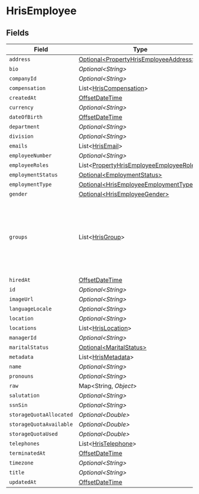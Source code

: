 # HrisEmployee


## Fields

| Field                                                                                                                                           | Type                                                                                                                                            | Required                                                                                                                                        | Description                                                                                                                                     |
| ----------------------------------------------------------------------------------------------------------------------------------------------- | ----------------------------------------------------------------------------------------------------------------------------------------------- | ----------------------------------------------------------------------------------------------------------------------------------------------- | ----------------------------------------------------------------------------------------------------------------------------------------------- |
| `address`                                                                                                                                       | [Optional\<PropertyHrisEmployeeAddress>](../../models/shared/PropertyHrisEmployeeAddress.md)                                                    | :heavy_minus_sign:                                                                                                                              | N/A                                                                                                                                             |
| `bio`                                                                                                                                           | *Optional\<String>*                                                                                                                             | :heavy_minus_sign:                                                                                                                              | N/A                                                                                                                                             |
| `companyId`                                                                                                                                     | *Optional\<String>*                                                                                                                             | :heavy_minus_sign:                                                                                                                              | N/A                                                                                                                                             |
| `compensation`                                                                                                                                  | List\<[HrisCompensation](../../models/shared/HrisCompensation.md)>                                                                              | :heavy_minus_sign:                                                                                                                              | N/A                                                                                                                                             |
| `createdAt`                                                                                                                                     | [OffsetDateTime](https://docs.oracle.com/javase/8/docs/api/java/time/OffsetDateTime.html)                                                       | :heavy_minus_sign:                                                                                                                              | N/A                                                                                                                                             |
| `currency`                                                                                                                                      | *Optional\<String>*                                                                                                                             | :heavy_minus_sign:                                                                                                                              | N/A                                                                                                                                             |
| `dateOfBirth`                                                                                                                                   | [OffsetDateTime](https://docs.oracle.com/javase/8/docs/api/java/time/OffsetDateTime.html)                                                       | :heavy_minus_sign:                                                                                                                              | N/A                                                                                                                                             |
| `department`                                                                                                                                    | *Optional\<String>*                                                                                                                             | :heavy_minus_sign:                                                                                                                              | N/A                                                                                                                                             |
| `division`                                                                                                                                      | *Optional\<String>*                                                                                                                             | :heavy_minus_sign:                                                                                                                              | N/A                                                                                                                                             |
| `emails`                                                                                                                                        | List\<[HrisEmail](../../models/shared/HrisEmail.md)>                                                                                            | :heavy_minus_sign:                                                                                                                              | N/A                                                                                                                                             |
| `employeeNumber`                                                                                                                                | *Optional\<String>*                                                                                                                             | :heavy_minus_sign:                                                                                                                              | N/A                                                                                                                                             |
| `employeeRoles`                                                                                                                                 | List\<[PropertyHrisEmployeeEmployeeRoles](../../models/shared/PropertyHrisEmployeeEmployeeRoles.md)>                                            | :heavy_minus_sign:                                                                                                                              | N/A                                                                                                                                             |
| `employmentStatus`                                                                                                                              | [Optional\<EmploymentStatus>](../../models/shared/EmploymentStatus.md)                                                                          | :heavy_minus_sign:                                                                                                                              | N/A                                                                                                                                             |
| `employmentType`                                                                                                                                | [Optional\<HrisEmployeeEmploymentType>](../../models/shared/HrisEmployeeEmploymentType.md)                                                      | :heavy_minus_sign:                                                                                                                              | N/A                                                                                                                                             |
| `gender`                                                                                                                                        | [Optional\<HrisEmployeeGender>](../../models/shared/HrisEmployeeGender.md)                                                                      | :heavy_minus_sign:                                                                                                                              | N/A                                                                                                                                             |
| `groups`                                                                                                                                        | List\<[HrisGroup](../../models/shared/HrisGroup.md)>                                                                                            | :heavy_minus_sign:                                                                                                                              | Which groups/teams/units that this employee/user belongs to.  May not have all of the Group fields present, but should have id, name, or email. |
| `hiredAt`                                                                                                                                       | [OffsetDateTime](https://docs.oracle.com/javase/8/docs/api/java/time/OffsetDateTime.html)                                                       | :heavy_minus_sign:                                                                                                                              | N/A                                                                                                                                             |
| `id`                                                                                                                                            | *Optional\<String>*                                                                                                                             | :heavy_minus_sign:                                                                                                                              | N/A                                                                                                                                             |
| `imageUrl`                                                                                                                                      | *Optional\<String>*                                                                                                                             | :heavy_minus_sign:                                                                                                                              | N/A                                                                                                                                             |
| `languageLocale`                                                                                                                                | *Optional\<String>*                                                                                                                             | :heavy_minus_sign:                                                                                                                              | N/A                                                                                                                                             |
| `location`                                                                                                                                      | *Optional\<String>*                                                                                                                             | :heavy_minus_sign:                                                                                                                              | N/A                                                                                                                                             |
| `locations`                                                                                                                                     | List\<[HrisLocation](../../models/shared/HrisLocation.md)>                                                                                      | :heavy_minus_sign:                                                                                                                              | N/A                                                                                                                                             |
| `managerId`                                                                                                                                     | *Optional\<String>*                                                                                                                             | :heavy_minus_sign:                                                                                                                              | N/A                                                                                                                                             |
| `maritalStatus`                                                                                                                                 | [Optional\<MaritalStatus>](../../models/shared/MaritalStatus.md)                                                                                | :heavy_minus_sign:                                                                                                                              | N/A                                                                                                                                             |
| `metadata`                                                                                                                                      | List\<[HrisMetadata](../../models/shared/HrisMetadata.md)>                                                                                      | :heavy_minus_sign:                                                                                                                              | N/A                                                                                                                                             |
| `name`                                                                                                                                          | *Optional\<String>*                                                                                                                             | :heavy_minus_sign:                                                                                                                              | N/A                                                                                                                                             |
| `pronouns`                                                                                                                                      | *Optional\<String>*                                                                                                                             | :heavy_minus_sign:                                                                                                                              | N/A                                                                                                                                             |
| `raw`                                                                                                                                           | Map\<String, *Object*>                                                                                                                          | :heavy_minus_sign:                                                                                                                              | N/A                                                                                                                                             |
| `salutation`                                                                                                                                    | *Optional\<String>*                                                                                                                             | :heavy_minus_sign:                                                                                                                              | N/A                                                                                                                                             |
| `ssnSin`                                                                                                                                        | *Optional\<String>*                                                                                                                             | :heavy_minus_sign:                                                                                                                              | N/A                                                                                                                                             |
| `storageQuotaAllocated`                                                                                                                         | *Optional\<Double>*                                                                                                                             | :heavy_minus_sign:                                                                                                                              | N/A                                                                                                                                             |
| `storageQuotaAvailable`                                                                                                                         | *Optional\<Double>*                                                                                                                             | :heavy_minus_sign:                                                                                                                              | N/A                                                                                                                                             |
| `storageQuotaUsed`                                                                                                                              | *Optional\<Double>*                                                                                                                             | :heavy_minus_sign:                                                                                                                              | N/A                                                                                                                                             |
| `telephones`                                                                                                                                    | List\<[HrisTelephone](../../models/shared/HrisTelephone.md)>                                                                                    | :heavy_minus_sign:                                                                                                                              | N/A                                                                                                                                             |
| `terminatedAt`                                                                                                                                  | [OffsetDateTime](https://docs.oracle.com/javase/8/docs/api/java/time/OffsetDateTime.html)                                                       | :heavy_minus_sign:                                                                                                                              | N/A                                                                                                                                             |
| `timezone`                                                                                                                                      | *Optional\<String>*                                                                                                                             | :heavy_minus_sign:                                                                                                                              | N/A                                                                                                                                             |
| `title`                                                                                                                                         | *Optional\<String>*                                                                                                                             | :heavy_minus_sign:                                                                                                                              | N/A                                                                                                                                             |
| `updatedAt`                                                                                                                                     | [OffsetDateTime](https://docs.oracle.com/javase/8/docs/api/java/time/OffsetDateTime.html)                                                       | :heavy_minus_sign:                                                                                                                              | N/A                                                                                                                                             |